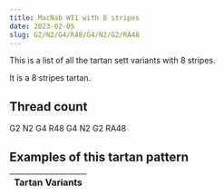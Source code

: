 ```yaml
---
title: MacNab WI1 with 8 stripes
date: 2023-02-05
slug: G2/N2/G4/R48/G4/N2/G2/RA48
---
```

This is a list of all the tartan sett variants with 8 stripes.

It is a 8 stripes tartan.


## Thread count
G2 N2 G4 R48 G4 N2 G2 RA48

## Examples of this tartan pattern

| Tartan Variants |
|---------------|
